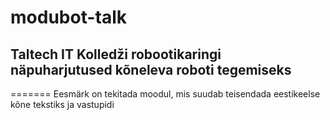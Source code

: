# modubot-talk
## Taltech IT Kolledži robootikaringi näpuharjutused kõneleva roboti tegemiseks
=======
Eesmärk on tekitada moodul, mis suudab teisendada eestikeelse kõne tekstiks ja vastupidi

